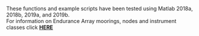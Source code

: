 These functions and example scripts have been tested using Matlab 2018a, 2018b, 2019a, and 2019b.  
For information on Endurance Array moorings, nodes and instrument classes click [**HERE**](../../README.md)
